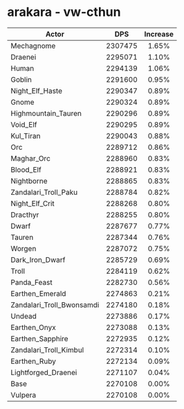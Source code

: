 # arakara - vw-cthun
| Actor | DPS | Increase |
|---|:---:|:---:|
|Mechagnome|2307475|1.65%|
|Draenei|2295071|1.10%|
|Human|2294139|1.06%|
|Goblin|2291600|0.95%|
|Night_Elf_Haste|2290347|0.89%|
|Gnome|2290324|0.89%|
|Highmountain_Tauren|2290296|0.89%|
|Void_Elf|2290295|0.89%|
|Kul_Tiran|2290043|0.88%|
|Orc|2289712|0.86%|
|Maghar_Orc|2288960|0.83%|
|Blood_Elf|2288921|0.83%|
|Nightborne|2288865|0.83%|
|Zandalari_Troll_Paku|2288784|0.82%|
|Night_Elf_Crit|2288268|0.80%|
|Dracthyr|2288255|0.80%|
|Dwarf|2287677|0.77%|
|Tauren|2287344|0.76%|
|Worgen|2287072|0.75%|
|Dark_Iron_Dwarf|2285729|0.69%|
|Troll|2284119|0.62%|
|Panda_Feast|2282730|0.56%|
|Earthen_Emerald|2274863|0.21%|
|Zandalari_Troll_Bwonsamdi|2274180|0.18%|
|Undead|2273886|0.17%|
|Earthen_Onyx|2273088|0.13%|
|Earthen_Sapphire|2272935|0.12%|
|Zandalari_Troll_Kimbul|2272314|0.10%|
|Earthen_Ruby|2272134|0.09%|
|Lightforged_Draenei|2271107|0.04%|
|Base|2270108|0.00%|
|Vulpera|2270108|0.00%|
